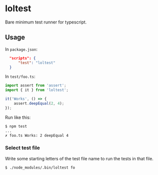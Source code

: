 loltest
=======

Bare minimum test runner for typescript.

## Usage

In `package.json`:

```json
  "scripts": {
      "test": "loltest"
  }
```

In `test/foo.ts`:

```typescript
import assert from 'assert';
import { it } from 'loltest';

it('Works', () => {
    assert.deepEqual(2, 4);
});
```

Run like this:

```bash
$ npm test
...
✗ foo.ts Works: 2 deepEqual 4
```

### Select test file

Write some starting letters of the test file name to run
the tests in that file.

```bash
$ ./node_modules/.bin/loltest fo
```

